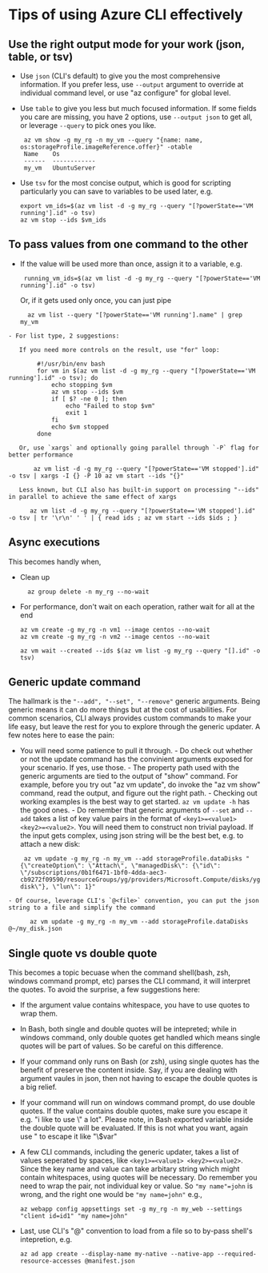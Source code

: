 # Tips of using Azure CLI effectively #

## Use the right output mode for your work (json, table, or tsv) ##
  - Use `json` (CLI's default) to give you the most comprehensive information. If you prefer less, use `--output` argument to override at individual command level, or use "az configure" for global level.
  - Use `table` to give you less but much focused information. If some fields you care are missing, you have 2 options, use `--output json` to get all, or leverage `--query` to pick ones you like.
  
         az vm show -g my_rg -n my_vm --query "{name: name, os:storageProfile.imageReference.offer}" -otable
         Name    Os
         ------  ------------
         my_vm   UbuntuServer
		 
  - Use `tsv` for the most concise output, which is good for scripting particularly you can save to variables to be used later, e.g.
        
        export vm_ids=$(az vm list -d -g my_rg --query "[?powerState=='VM running'].id" -o tsv)  
        az vm stop --ids $vm_ids
		
## To pass values from one command to the other ##
   - If the value will be used more than once, assign it to a variable, e.g.
	   
	      running_vm_ids=$(az vm list -d -g my_rg --query "[?powerState=='VM running'].id" -o tsv)
	   
	   Or, if it gets used only once, you can just pipe

		   az vm list --query "[?powerState=='VM running'].name" | grep my_vm

	- For list type, 2 suggestions:

	   If you need more controls on the result, use "for" loop:
	   
			#!/usr/bin/env bash
			for vm in $(az vm list -d -g my_rg --query "[?powerState=='VM running'].id" -o tsv); do
				echo stopping $vm
				az vm stop --ids $vm
				if [ $? -ne 0 ]; then
					echo "Failed to stop $vm"
					exit 1
				fi
				echo $vm stopped
			done
		
	   Or, use `xargs` and optionally going parallel through `-P` flag for better performance

		   az vm list -d -g my_rg --query "[?powerState=='VM stopped'].id" -o tsv | xargs -I {} -P 10 az vm start --ids "{}"

	   Less known, but CLI also has built-in support on processing "--ids" in parallel to achieve the same effect of xargs

	      az vm list -d -g my_rg --query "[?powerState=='VM stopped'].id" -o tsv | tr '\r\n' ' ' | { read ids ; az vm start --ids $ids ; }

## Async executions ##
   This becomes handly when,
   - Clean up

	       az group delete -n my_rg --no-wait

   - For performance, don't wait on each operation, rather wait for all at the end
      
      	 az vm create -g my_rg -n vm1 --image centos --no-wait
      	 az vm create -g my_rg -n vm2 --image centos --no-wait
	       
      	 az vm wait --created --ids $(az vm list -g my_rg --query "[].id" -o tsv)

## Generic update command ##
   The hallmark is the `"--add", "--set", "--remove"` generic arguments. Being generic means it can do more things but at the cost of usabilities.
	For common scenarios, CLI always provides custom commands to make your life easy, but leave the rest for you to explore through the generic updater. A few notes here to ease the pain:

   - You will need some patience to pull it through.
	- Do check out whether or not the update command has the convinient arguments exposed for your scenario. If yes, use those.
	- The property path used with the generic arguments are tied to the output of "show" command. For example, before you try out "az vm update", do invoke the "az vm show" command, read the output, and figure out the right path.
	- Checking out working examples is the best way to get started. `az vm update -h` has the good ones.
	- Do remember that generic arguments of `--set` and `--add` takes a list of key value pairs in the format of `<key1>=<value1> <key2>=<value2>`. You will need them to construct non trivial payload. If the input gets complex, using json string will be the best bet, e.g. to attach a new disk:

		  az vm update -g my_rg -n my_vm --add storageProfile.dataDisks "{\"createOption\": \"Attach\", \"managedDisk\": {\"id\": \"/subscriptions/0b1f6471-1bf0-4dda-aec3-cb9272f09590/resourceGroups/yg/providers/Microsoft.Compute/disks/yg-disk\"}, \"lun\": 1}"

	- Of course, leverage CLI's `@<file>` convention, you can put the json string to a file and simplify the command

		  az vm update -g my_rg -n my_vm --add storageProfile.dataDisks @~/my_disk.json

## Single quote vs double quote ##
   This becomes a topic becuase when the command shell(bash, zsh, windows command prompt, etc) parses the CLI command, it will interpret the quotes. To avoid the surprise, a few suggestions here:
   - If the argument value contains whitespace, you have to use quotes to wrap them.
   - In Bash, both single and double quotes will be intepreted; while in windows command, only double quotes get handled which means single quotes will be part of values. So be careful on this difference.
   - If your command only runs on Bash (or zsh), using single quotes has the benefit of preserve the content inside. Say, if you are dealing with argument vaules in json, then not having to escape the double quotes is a big relief.
   - If your command will run on windows command prompt, do use double quotes. If the value contains double quotes, make sure you escape it e.g. "i like to use \\" a lot". Please note, in Bash exported variable inside the double quote will be evaluated. If this is not what you want, again use \" to escape it like "\\$var"
   - A few CLI commands, including the generic updater, takes a list of values seperated by spaces, like `<key1>=<value1> <key2>=<value2>`. Since the key name and value can take arbitary string which might contain whitespaces, using quotes will be necessary. Do remember you need to wrap the pair, not individual key or value. So `"my name"=john` is wrong, and the right one would be `"my name=john"` e.g.,

		 az webapp config appsettings set -g my_rg -n my_web --settings "client id=id1" "my name=john"
   - Last, use CLI's "@<fiile>" convention to load from a file so to by-pass shell's intepretion, e.g.

         az ad app create --display-name my-native --native-app --required-resource-accesses @manifest.json